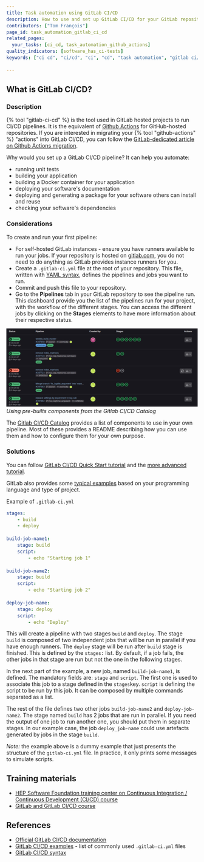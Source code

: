 ```yaml
---
title: Task automation using GitLab CI/CD
description: How to use and set up GitLab CI/CD for your GitLab repository
contributors: ["Tom François"]
page_id: task_automation_gitlab_ci_cd
related_pages: 
  your_tasks: [ci_cd, task_automation_github_actions]
quality_indicators: [software_has_ci-tests]
keywords: ["ci cd", "ci/cd", "ci", "cd", "task automation", "gitlab ci/cd"]

---
```


## What is GitLab CI/CD?

### Description

{% tool "gitlab-ci-cd" %} is the tool used in GitLab hosted projects to run CI/CD pipelines.
It is the equivalent of [Github Actions][task_automation_github_actions] for GitHub-hosted repositories.
If you are interested in migrating your {% tool "github-actions" %} "actions" into GitLab CI/CD, you can follow the [GitLab-dedicated article on Github Actions migration](https://docs.gitlab.com/ci/migration/github_actions/).

Why would you set up a GitLab CI/CD pipeline?
It can help you automate:

- running unit tests
- building your application
- building a Docker container for your application
- deploying your software's documentation
- deploying and generating a package for your software others can install and reuse
- checking your software's dependencies

### Considerations

To create and run your first pipeline:

- For self-hosted GitLab instances - ensure you have runners available to run your jobs. If your repository is hosted on [gitlab.com](https://gitlab.com), you do not need to do anything as GitLab provides instance runners for you.
- Create a `.gitlab-ci.yml` file at the root of your repository. This file, written with [YAML syntax][yaml], defines the pipelines and jobs you want to run.
- Commit and push this file to your repository.
- Go to the **Pipelines** tab in your GitLab repository to see the pipeline run. This dashboard provide you the list of the pipelines run for your project, with the workflow of the different stages. You can access the different jobs by clicking on the **Stages** elements to have more information about their respective status.

![Gitlab CI pipeline dashboard](../../images/gitlab_ci_pipeline.png) *Using pre-builts components from the Gitlab CI/CD Catalog*

The [Gitlab CI/CD Catalog](https://gitlab.com/explore/catalog) provides a list of components to use in your own pipeline.
Most of these provides a README describing how you can use them and how to configure them for your own purpose.


### Solutions

You can follow [GitLab CI/CD Quick Start tutorial][gitlab-ci-quick-start-tutorial] and the [more advanced tutorial][gitlab-ci-advanced-tutorial].

GitLab also provides some [typical examples][gitlab-ci_examples] based on your programming language and type of project.

Example of `.gitlab-ci.yml`

```yml
stages:
    - build
    - deploy

build-job-name1:
    stage: build
    script:
        - echo "Starting job 1"

build-job-name2:
    stage: build
    script:
        - echo "Starting job 2"

deploy-job-name:
    stage: deploy
    script:
        - echo "Deploy"
```

This will create a pipeline with two stages `build` and `deploy`.
The stage `build` is composed of two independent jobs that will be run in parallel if you have enough runners.
The `deploy` stage will be run after `build` stage is finished.
This is defined by the `stages:` list.
By default, if a job fails, the other jobs in that stage are run but not the one in the following stages.

In the next part of the example, a new job, named `build-job-name1`, is defined.
The mandatory fields are: `stage` and `script`.
The first one is used to associate this job to a stage defined in the `stages`key.
`script` is defining the script to be run by this job.
It can be composed by multiple commands separated as a list.

The rest of the file defines two other jobs `build-job-name2` and `deploy-job-name2`.
The stage named `build` has 2 jobs that are run in parallel.
If you need the output of one job to run another one, you should put them in separate stages.
In our example case, the job `deploy_job-name` could use artefacts generated by jobs in the stage `build`.

*Note:* the example above is a dummy example that just presents the structure of the `gitlab-ci.yml` file.
In practice, it only prints some messages to simulate scripts.

## Training materials
- [HEP Software Foundation training center on Continuous Integration / Continuous Development (CI/CD) course](https://hsf-training.github.io/hsf-training-cicd/)
- [GitLab and GitLab CI/CD course](https://gitlab.in2p3.fr/informatique-des-deux-infinis/pheniics/gitlab-and-gitlab-ci-cd)


## References

- [Official GitLab CI/CD documentation](https://docs.gitlab.com/ee/ci/)
- [GitLab CI/CD examples](https://docs.gitlab.com/ee/ci/examples/) - list of commonly used `.gitlab-ci.yml` files
- [GitLab CI/CD syntax](https://docs.gitlab.com/ee/ci/yaml/)


[gitlab-ci-quick-start-tutorial]: [https://docs.gitlab.com/ee/ci/quick_start/](https://docs.gitlab.com/ee/ci/quick_start/)
[gitlab-ci-advanced-tutorial]: [https://docs.gitlab.com/ee/ci/quick_start/tutorial.html](https://docs.gitlab.com/ee/ci/quick_start/tutorial.html)
[gitlab-ci_examples]: [https://docs.gitlab.com/ee/ci/examples/](https://docs.gitlab.com/ee/ci/examples/)
[task_automation_github_actions]: ./task_automation_github_actions
[yaml]: https://yaml.org/
